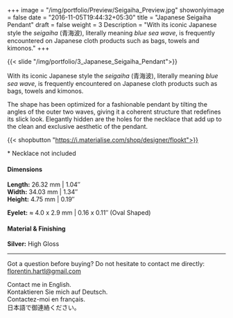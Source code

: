+++
image = "/img/portfolio/Preview/Seigaiha_Preview.jpg"
showonlyimage = false
date = "2016-11-05T19:44:32+05:30"
title = "Japanese Seigaiha Pendant"
draft = false
weight = 3
Description = "With its iconic Japanese style the *seigaiha* (青海波), literally meaning *blue sea wave*, is frequently encountered on Japanese cloth products such as bags, towels and kimonos."
+++

{{< slide "/img/portfolio/3_Japanese_Seigaiha_Pendant">}}

With its iconic Japanese style the *seigaiha* (青海波), literally meaning *blue sea wave*, is frequently encountered on Japanese cloth products such as bags, towels and kimonos.
<!--more-->

The shape has been optimized for a fashionable pendant by tilting the angles of the outer two waves, giving it a coherent structure that redefines its slick look. Elegantly hidden are the holes for the necklace that add up to the clean and exclusive aesthetic of the pendant.

{{< shopbutton "https://i.materialise.com/shop/designer/flookt">}}

\* Necklace not included

#### Dimensions

**Length:** 26.32 mm | 1.04″  
**Width:** 34.03 mm | 1.34″  
**Height:** 4.75 mm | 0.19″

**Eyelet:** ≈ 4.0 x 2.9 mm | 0.16 x 0.11″ (Oval Shaped)

#### Material & Finishing

**Silver:** High Gloss  

---

Got a question before buying? Do not hesitate to contact me directly:
florentin.hartl@gmail.com

Contact me in English.  
Kontaktieren Sie mich auf Deutsch.  
Contactez-moi en français.  
日本語で御連絡ください。
